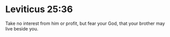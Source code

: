 # Leviticus 25:36

Take no interest from him or profit, but fear your God, that your brother may live beside you.
